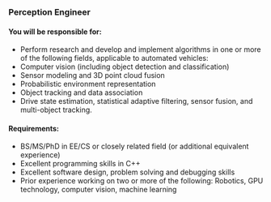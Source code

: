 ### Perception Engineer

#### You will be responsible for:

- Perform research and develop and implement algorithms in one or more of the following fields, applicable to automated vehicles:
- Computer vision (including object detection and classification)
- Sensor modeling and 3D point cloud fusion
- Probabilistic environment representation
- Object tracking and data association
- Drive state estimation, statistical adaptive filtering, sensor fusion, and multi-object tracking.

#### Requirements:

- BS/MS/PhD in EE/CS or closely related field (or additional equivalent experience)
- Excellent programming skills in C++
- Excellent software design, problem solving and debugging skills
- Prior experience working on two or more of the following: Robotics, GPU technology, computer vision, machine learning

